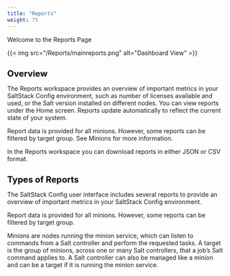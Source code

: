 ```yaml
---
title: "Reports"
weight: 75
---
```


Welcome to the Reports Page

{{< img src="/Reports/mainreports.png" alt="Dashboard View" >}}

<h1 style="color:black;font-size:20px;">Overview</h1>

The Reports workspace provides an overview of important metrics in your SaltStack Config environment, such as number of licenses available and used, or the Salt version installed on different nodes. You can view reports under the Home screen. Reports update automatically to reflect the current state of your system.

Report data is provided for all minions. However, some reports can be filtered by target group. See Minions for more information.

In the Reports workspace you can download reports in either JSON or CSV format.

<h1 style="color:black;font-size:20px;">Types of Reports</h1>

The SaltStack Config user interface includes several reports to provide an overview of important metrics in your SaltStack Config environment.

Report data is provided for all minions. However, some reports can be filtered by target group.

Minions are nodes running the minion service, which can listen to commands from a Salt controller and perform the requested tasks. A target is the group of minions, across one or many Salt controllers, that a job’s Salt command applies to. A Salt controller can also be managed like a minion and can be a target if it is running the minion service. 